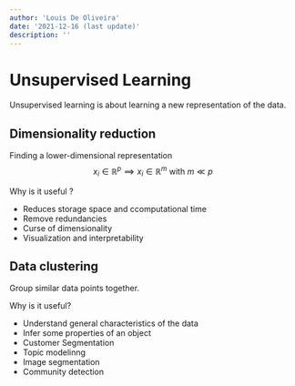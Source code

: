 ```yaml
---
author: 'Louis De Oliveira'
date: '2021-12-16 (last update)'
description: ''
---
```

# Unsupervised Learning
Unsupervised learning is about learning a new representation of the data.

## Dimensionality reduction
Finding a lower-dimensional representation
$$ x_i \in \mathbb{R}^p \implies  x_i \in \mathbb{R}^m \text{ with } m \ll p $$

Why is it useful ?
- Reduces storage space and  ccomputational time
- Remove redundancies
- Curse of dimensionality
- Visualization and interpretability

## Data clustering
Group similar data points together.

Why is it useful?
- Understand general characteristics of the data
- Infer some properties of an object
- Customer Segmentation
- Topic modelinng
- Image segmentation
- Community detection